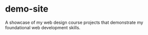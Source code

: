 # demo-site
A showcase of my web design course projects that demonstrate my foundational web development skills.
